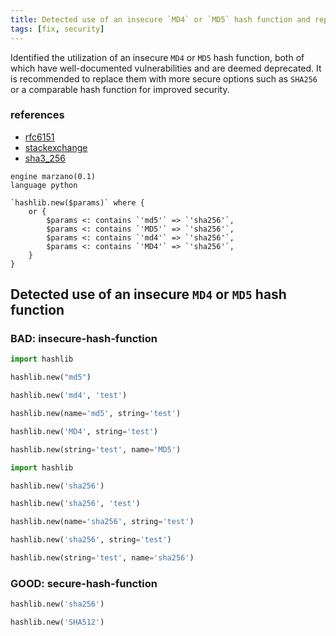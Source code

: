 ```yaml
---
title: Detected use of an insecure `MD4` or `MD5` hash function and replace with `SHA256`
tags: [fix, security]
---
```


Identified the utilization of an insecure `MD4` or `MD5` hash function, both of which have well-documented vulnerabilities and are deemed deprecated. It is recommended to replace them with more secure options such as `SHA256` or a comparable hash function for improved security.

### references

- [rfc6151](https://tools.ietf.org/html/rfc6151)
- [stackexchange](https://crypto.stackexchange.com/questions/44151/how-does-the-flame-malware-take-advantage-of-md5-collision)
- [sha3_256](https://pycryptodome.readthedocs.io/en/latest/src/hash/sha3_256.html)

```grit
engine marzano(0.1)
language python

`hashlib.new($params)` where {
    or {
        $params <: contains `'md5'` => `'sha256'`,
        $params <: contains `'MD5'` => `'sha256'`,
        $params <: contains `'md4'` => `'sha256'`,
        $params <: contains `'MD4'` => `'sha256'`,
    }
}
```

## Detected use of an insecure `MD4` or `MD5` hash function

### BAD: insecure-hash-function

```python
import hashlib

hashlib.new("md5")

hashlib.new('md4', 'test')

hashlib.new(name='md5', string='test')

hashlib.new('MD4', string='test')

hashlib.new(string='test', name='MD5')
```

```python
import hashlib

hashlib.new('sha256')

hashlib.new('sha256', 'test')

hashlib.new(name='sha256', string='test')

hashlib.new('sha256', string='test')

hashlib.new(string='test', name='sha256')
```

### GOOD: secure-hash-function

```python
hashlib.new('sha256')

hashlib.new('SHA512')
```
